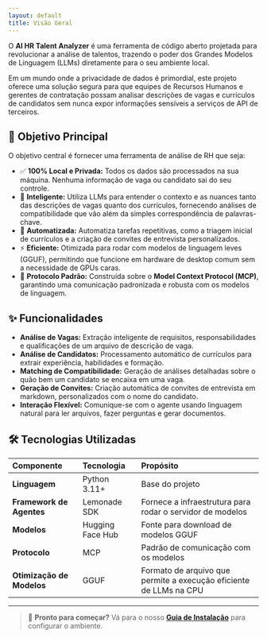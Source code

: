 ```yaml
---
layout: default
title: Visão Geral
---
```


O **AI HR Talent Analyzer** é uma ferramenta de código aberto projetada para revolucionar a análise de talentos, trazendo o poder dos Grandes Modelos de Linguagem (LLMs) diretamente para o seu ambiente local.

Em um mundo onde a privacidade de dados é primordial, este projeto oferece uma solução segura para que equipes de Recursos Humanos e gerentes de contratação possam analisar descrições de vagas e currículos de candidatos sem nunca expor informações sensíveis a serviços de API de terceiros.

## 🎯 Objetivo Principal

O objetivo central é fornecer uma ferramenta de análise de RH que seja:

- ✅ **100% Local e Privada:** Todos os dados são processados na sua máquina. Nenhuma informação de vaga ou candidato sai do seu controle.
- 🧠 **Inteligente:** Utiliza LLMs para entender o contexto e as nuances tanto das descrições de vagas quanto dos currículos, fornecendo análises de compatibilidade que vão além da simples correspondência de palavras-chave.
- 🤖 **Automatizada:** Automatiza tarefas repetitivas, como a triagem inicial de currículos e a criação de convites de entrevista personalizados.
- ⚡ **Eficiente:** Otimizada para rodar com modelos de linguagem leves (GGUF), permitindo que funcione em hardware de desktop comum sem a necessidade de GPUs caras.
- 🔗 **Protocolo Padrão:** Construída sobre o **Model Context Protocol (MCP)**, garantindo uma comunicação padronizada e robusta com os modelos de linguagem.

## ✨ Funcionalidades

- **Análise de Vagas:** Extração inteligente de requisitos, responsabilidades e qualificações de um arquivo de descrição de vaga.
- **Análise de Candidatos:** Processamento automático de currículos para extrair experiência, habilidades e formação.
- **Matching de Compatibilidade:** Geração de análises detalhadas sobre o quão bem um candidato se encaixa em uma vaga.
- **Geração de Convites:** Criação automática de convites de entrevista em markdown, personalizados com o nome do candidato.
- **Interação Flexível:** Comunique-se com o agente usando linguagem natural para ler arquivos, fazer perguntas e gerar documentos.

## 🛠️ Tecnologias Utilizadas

| Componente | Tecnologia | Propósito |
| :--- | :--- | :--- |
| **Linguagem** | Python 3.11+ | Base do projeto |
| **Framework de Agentes** | Lemonade SDK | Fornece a infraestrutura para rodar o servidor de modelos |
| **Modelos** | Hugging Face Hub | Fonte para download de modelos GGUF |
| **Protocolo** | MCP | Padrão de comunicação com os modelos |
| **Otimização de Modelos**| GGUF | Formato de arquivo que permite a execução eficiente de LLMs na CPU |

---

> 🚀 **Pronto para começar?** Vá para o nosso **[Guia de Instalação](installation.html)** para configurar o ambiente.